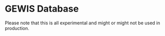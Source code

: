 GEWIS Database
==============

Please note that this is all experimental and might or might not be used in production.

